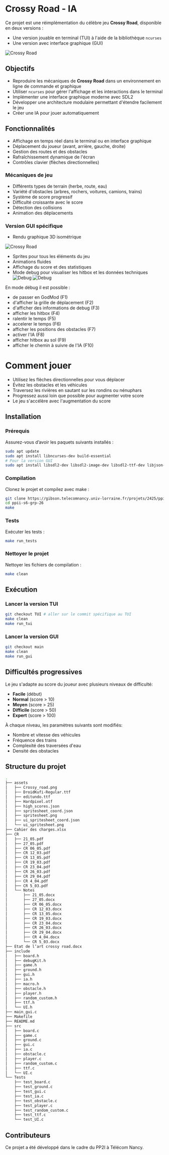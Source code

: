 # Crossy Road - IA 

Ce projet est une réimplémentation du célèbre jeu **Crossy Road**, disponible en deux versions :
- Une version jouable en terminal (TUI) à l'aide de la bibliothèque `ncurses`
- Une version avec interface graphique (GUI)

![Crossy Road](assets/Menu.png)

## Objectifs

- Reproduire les mécaniques de **Crossy Road** dans un environnement en ligne de commande et graphique
- Utiliser `ncurses` pour gérer l'affichage et les interactions dans le terminal
- Implémenter une interface graphique moderne avec SDL2
- Développer une architecture modulaire permettant d'étendre facilement le jeu
- Créer une IA pour jouer automatiquement

## Fonctionnalités

- Affichage en temps réel dans le terminal ou en interface graphique
- Déplacement du joueur (avant, arrière, gauche, droite)
- Gestion des routes et des obstacles
- Rafraîchissement dynamique de l'écran
- Contrôles clavier (flèches directionnelles)

### Mécaniques de jeu
- Différents types de terrain (herbe, route, eau)
- Variété d'obstacles (arbres, rochers, voitures, camions, trains)
- Système de score progressif
- Difficulté croissante avec le score
- Détection des collisions
- Animation des déplacements

### Version GUI spécifique
- Rendu graphique 3D isométrique

![Crossy Road](assets/Crossy_road.png)
- Sprites pour tous les éléments du jeu
- Animations fluides
- Affichage du score et des statistiques
- Mode debug pour visualiser les hitbox et les données techniques
![Debug](assets/debug1.png)
![Debug](assets/debug2.png)


En mode débug il est possible : 
- de passer en GodMod (F1)
- d'afficher la grille de déplacement (F2)
- d'afficher des informations de debug (F3)
- afficher les hitbox (F4)
- ralentir le temps (F5)
- accelerer le temps (F6)
- afficher les positions des obstacles (F7)
- activer l'IA (F8)
- afficher hitbox au sol (F9)
- afficher le chemin à suivre de l'IA (F10) 

# Comment jouer

- Utilisez les flèches directionnelles pour vous déplacer
- Évitez les obstacles et les véhicules
- Traversez les rivières en sautant sur les rondins ou nénuphars
- Progressez aussi loin que possible pour augmenter votre score
- Le jeu s'accélère avec l'augmentation du score

## Installation

### Prérequis

Assurez-vous d’avoir les paquets suivants installés :

```bash
sudo apt update
sudo apt install libncurses-dev build-essential
# Pour la version GUI
sudo apt install libsdl2-dev libsdl2-image-dev libsdl2-ttf-dev libjson-c-dev
```

### Compilation

Clonez le projet et compilez avec make :
```bash
git clone https://gibson.telecomnancy.univ-lorraine.fr/projets/2425/ppii-s6/ppii-s6-grp-26.git
cd ppii-s6-grp-26
make
```

### Tests

Exécuter les tests : 
```bash
make run_tests
```

### Nettoyer le projet

Nettoyer les fichiers de compilation : 
```bash
make clean
```

## Exécution

### Lancer la version TUI

```bash
git checkout TUI # aller sur le commit spécifique au TUI
make clean
make run_tui
```

### Lancer la version GUI

```bash
git checkout main
make clean
make run_gui
```

## Difficultés progressives

Le jeu s'adapte au score du joueur avec plusieurs niveaux de difficulté:
- **Facile** (début)
- **Normal** (score > 10)
- **Moyen** (score > 25)
- **Difficile** (score > 50)
- **Expert** (score > 100)

À chaque niveau, les paramètres suivants sont modifiés:
- Nombre et vitesse des véhicules
- Fréquence des trains
- Complexité des traversées d'eau
- Densité des obstacles

## Structure du projet

```bash
.
├── assets
│   ├── Crossy_road.png
│   ├── DroidKufi-Regular.ttf
│   ├── editundo.ttf
│   ├── Hardpixel.otf
│   ├── high_scores.json
│   ├── spritesheet_coord.json
│   ├── spritesheet.png
│   ├── ui_spritesheet_coord.json
│   └── ui_spritesheet.png
├── Cahier des charges.xlsx
├── CR
│   ├── 21_05.pdf
│   ├── 27_05.pdf
│   ├── CR 06_05.pdf
│   ├── CR 12_03.pdf
│   ├── CR 13_05.pdf
│   ├── CR 19_03.pdf
│   ├── CR 23_04.pdf
│   ├── CR 26_03.pdf
│   ├── CR 29_04.pdf
│   ├── CR 4_04.pdf
│   ├── CR 5_03.pdf
│   └── Notes
│       ├── 21_05.docx
│       ├── 27_05.docx
│       ├── CR 06_05.docx
│       ├── CR 12_03.docx
│       ├── CR 13_05.docx
│       ├── CR 19_03.docx
│       ├── CR 23_04.docx
│       ├── CR 26_03.docx
│       ├── CR 29_04.docx
│       ├── CR 4_04.docx
│       └── CR 5_03.docx
├── Etat de l’art crossy road.docx
├── include
│   ├── board.h
│   ├── debugKit.h
│   ├── game.h
│   ├── ground.h
│   ├── gui.h
│   ├── ia.h
│   ├── macro.h
│   ├── obstacle.h
│   ├── player.h
│   ├── random_custom.h
│   ├── ttf.h
│   └── UI.h
├── main_gui.c
├── Makefile
├── README.md
├── src
│   ├── board.c
│   ├── game.c
│   ├── ground.c
│   ├── gui.c
│   ├── ia.c
│   ├── obstacle.c
│   ├── player.c
│   ├── random_custom.c
│   ├── ttf.c
│   └── UI.c
└── Tests
    ├── test_board.c
    ├── test_ground.c
    ├── test_gui.c
    ├── test_ia.c
    ├── test_obstacle.c
    ├── test_player.c
    ├── test_random_custom.c
    ├── test_ttf.c
    └── test_UI.c

```


## Contributeurs

Ce projet a été développé dans le cadre du PP2I à Télécom Nancy.
